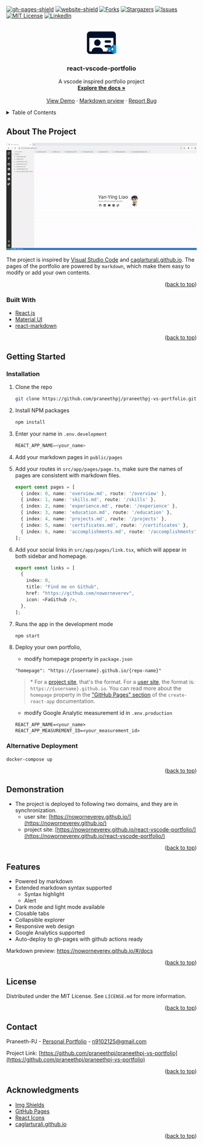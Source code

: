 <div id="top"></div>

<!-- PROJECT SHIELDS -->
[![gh-pages-shield]][gh-pages-url]
[![website-shield]][website-url]
[![Forks][forks-shield]][forks-url]
[![Stargazers][stars-shield]][stars-url]
[![Issues][issues-shield]][issues-url]
[![MIT License][license-shield]][license-url]
[![LinkedIn][linkedin-shield]][linkedin-url]



<!-- PROJECT LOGO -->
<br />
<div align="center">
  <a href="https://github.com/praneethpj/praneethpj-vs-portfolio">
    <img src="./src/static/logo.svg" alt="Logo" width="80" >
  </a>

<h3 align="center">react-vscode-portfolio</h3>

  <p align="center">
    A vscode inspired portfolio project
    <br />
    <a href="https://github.com/praneethpj/praneethpj-vs-portfolio/blob/main/README.md"><strong>Explore the docs »</strong></a>
    <br />
    <br />
    <a href="https://noworneverev.github.io/">View Demo</a>
    ·
    <a href="https://noworneverev.github.io/#/docs">Markdown prview</a>
    ·
    <a href="https://github.com/praneethpj/praneethpj-vs-portfolio/issues">Report Bug</a>
  </p>
</div>



<!-- TABLE OF CONTENTS -->
<details>
  <summary>Table of Contents</summary>
  <ol>
    <li>
      <a href="#about-the-project">About The Project</a>
      <ul>
        <li><a href="#built-with">Built With</a></li>
      </ul>
    </li>
    <li>
      <a href="#getting-started">Getting Started</a>
      <ul>        
        <li><a href="#installation">Installation</a></li>
      </ul>
    </li>
    <li><a href="#demonstration">Demonstration</a></li> 
    <li><a href="#features">Features</a></li>        
    <li><a href="#license">License</a></li>
    <li><a href="#contact">Contact</a></li>
    <li><a href="#acknowledgments">Acknowledgments</a></li>
  </ol>
</details>



<!-- ABOUT THE PROJECT -->
## About The Project

[![Product Name Screen Shot][product-screenshot]](https://noworneverev.github.io/)

The project is inspired by [Visual Studio Code](https://github.com/microsoft/vscode) and [caglarturali.github.io](https://github.com/caglarturali/caglarturali.github.io). The pages of the portfolio are powered by `markdown`, which make them easy to modify or add your own contents.

<p align="right">(<a href="#top">back to top</a>)</p>

### Built With

* [React.js](https://reactjs.org/)
* [Material UI](https://github.com/mui/material-ui)
* [react-markdown](https://github.com/remarkjs/react-markdown)

<p align="right">(<a href="#top">back to top</a>)</p>


<!-- GETTING STARTED -->
## Getting Started

### Installation

1. Clone the repo
   ```sh
   git clone https://github.com/praneethpj/praneethpj-vs-portfolio.git
   ```
2. Install NPM packages
   ```sh
   npm install
   ```
3. Enter your name in `.env.development`
   ```js
   REACT_APP_NAME=<your_name>
   ```
4. Add your markdown pages in `public/pages`
5. Add your routes in `src/app/pages/page.ts`, make sure the names of pages are consistent with markdown files.
    ```ts
    export const pages = [
      { index: 0, name: 'overview.md', route: '/overview' },
      { index: 1, name: 'skills.md', route: '/skills' },
      { index: 2, name: 'experience.md', route: '/experience' },
      { index: 3, name: 'education.md', route: '/education' },
      { index: 4, name: 'projects.md', route: '/projects' },  
      { index: 5, name: 'certificates.md', route: '/certificates' },
      { index: 6, name: 'accomplishments.md', route: '/accomplishments' },
    ];
    ```
6. Add your social links in `src/app/pages/link.tsx`, which will appear in both sidebar and homepage.
    ```ts
    export const links = [
      {
        index: 0,
        title: "Find me on Github",
        href: "https://github.com/noworneverev",
        icon: <FaGithub />,
      },
    ];
    ```
7. Runs the app in the development mode
   ```sh
   npm start
   ```   
8. Deploy your own portfolio,  
   - modify homepage property in `package.json` 
   ```
   "homepage": "https://{username}.github.io/{repo-name}"
   ```
   > \* For a [project site](https://pages.github.com/#project-site), that's the format. For a [user site](https://pages.github.com/#user-site), the format is: `https://{username}.github.io`. You can read more about the `homepage` property in the ["GitHub Pages" section](https://create-react-app.dev/docs/deployment/#github-pages) of the `create-react-app` documentation.   
  


   - modify Google Analytic measurement id in `.env.production`
   ```
   REACT_APP_NAME=<your_name>
   REACT_APP_MEASUREMENT_ID=<your_measurement_id>   
   ```

### Alternative Deployment
```
docker-compose up
```

<p align="right">(<a href="#top">back to top</a>)</p>

## Demonstration

- The project is deployed to following two domains, and they are in synchronization.
  - user site: [https://noworneverev.github.io/](https://noworneverev.github.io/)
  - project site: [https://noworneverev.github.io/react-vscode-portfolio/](https://noworneverev.github.io/react-vscode-portfolio/)

<p align="right">(<a href="#top">back to top</a>)</p>

<!-- USAGE EXAMPLES -->
## Features

- Powered by markdown
- Extended markdown syntax supported
  - Syntax highlight
  - Alert
- Dark mode and light mode available
- Closable tabs
- Collapsible explorer
- Responsive web design
- Google Analytics supported
- Auto-deploy to gh-pages with github actions ready

Markdown preview: https://noworneverev.github.io/#/docs

<p align="right">(<a href="#top">back to top</a>)</p>

<!-- LICENSE -->
## License

Distributed under the MIT License. See `LICENSE.md` for more information.

<p align="right">(<a href="#top">back to top</a>)</p>



<!-- CONTACT -->
## Contact

Praneeth-PJ - [Personal Portfolio](https://praneethpj.github.io/) - n9102125@gmail.com

Project Link: [https://github.com/praneethpj/praneethpj-vs-portfolio](https://github.com/praneethpj/praneethpj-vs-portfolio)

<p align="right">(<a href="#top">back to top</a>)</p>



<!-- ACKNOWLEDGMENTS -->
## Acknowledgments

* [Img Shields](https://shields.io)
* [GitHub Pages](https://pages.github.com)
* [React Icons](https://react-icons.github.io/react-icons/search)
* [caglarturali.github.io](https://github.com/caglarturali/caglarturali.github.io)

<p align="right">(<a href="#top">back to top</a>)</p>

<!-- MARKDOWN LINKS & IMAGES -->
<!-- https://www.markdownguide.org/basic-syntax/#reference-style-links -->
[forks-shield]: https://img.shields.io/github/forks/noworneverev/react-vscode-portfolio
[forks-url]: https://github.com/praneethpj/praneethpj-vs-portfolio/network/members
[stars-shield]: https://img.shields.io/github/stars/noworneverev/react-vscode-portfolio
[stars-url]: https://github.com/praneethpj/praneethpj-vs-portfolio/stargazers
[issues-shield]: https://img.shields.io/github/issues/noworneverev/react-vscode-portfolio
[issues-url]: https://github.com/praneethpj/praneethpj-vs-portfolio/issues
[license-shield]: https://img.shields.io/github/license/noworneverev/react-vscode-portfolio
[license-url]: https://github.com/praneethpj/praneethpj-vs-portfolio/blob/master/LICENSE.md
[linkedin-shield]: https://img.shields.io/badge/-LinkedIn-black.svg?style=flat&logo=linkedin&colorB=555
[linkedin-url]: https://www.linkedin.com/in/yan-ying-liao/
[product-screenshot]: ./src/static/screenshot.gif
[gh-pages-shield]: https://img.shields.io/github/deployments/noworneverev/noworneverev.github.io/github-pages
[gh-pages-url]: https://github.com/noworneverev/noworneverev.github.io/deployments
[website-shield]:https://img.shields.io/website?url=https%3A%2F%2Fnoworneverev.github.io%2F
[website-url]: https://noworneverev.github.io/